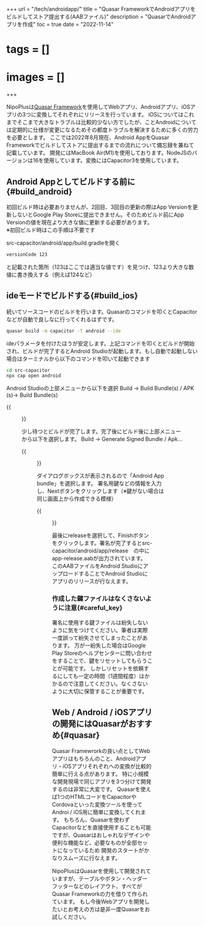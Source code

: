 +++
url = "/tech/androidapp/"
title = "Quasar FrameworkでAndroidアプリをビルドしてストア提出する(AABファイル)"
description = "QuasarでAndroidアプリを作成"
toc = true
date = "2022-11-14"
# tags = []
# images = []
+++

NipoPlusは[Quasar Framework](https://quasar.dev/)を使用してWebアプリ、Androidアプリ、iOSアプリの3つに変換してそれぞれにリリースを行っています。
iOSについてはこれまでそこまで大きなトラブルは比較的少ない方でしたが、ことAndroidについては定期的に仕様が変更になるためその都度トラブルを解決するために多くの労力を必要とします。
ここでは2022年8月現在、Android AppをQuasar Frameworkでビルドしてストアに提出するまでの流れについて備忘録を兼ねて記載しています。
開発にはMacBook Air(M1)を使用しております。NodeJSのバージョンは16を使用しています。変換にはCapacitor3を使用しています。

## Android Appとしてビルドする前に{#build_android}

初回ビルド時は必要ありませんが、2回目、3回目の更新の際はApp Versionを更新しないとGoogle Play Storeに提出できません。そのためビルド前にApp Versionの値を現在より大きな値に更新する必要があります。  
※初回ビルド時はこの手順は不要です

src-capacitor/android/app/build.gradleを開く

```bash {frame="none"}
versionCode 123
```

と記載された箇所（123はここでは適当な値です）を見つけ、123より大きな数値に書き換えする（例えば124など）

## ideモードでビルドする{#build_ios}

続いてソースコードのビルドを行います。Quasarのコマンドを叩くとCapacitorなどが自動で良しなに行ってくれるはずです。

```bash {frame="none"}
quasar build -m capacitor -T android --ide
```

ideパラメータを付けたほうが安定します。上記コマンドを叩くとビルドが開始され、ビルドが完了するとAndroid Studioが起動します。もし自動で起動しない場合はターミナルから以下のコマンドを叩いて起動できます

```bash {frame="none"}
cd src-capacitor
npx cap open android
```

Android Studioの上部メニューから以下を選択
Build -> Build Bundle(s) / APK (s)-> Build Bundle(s)

{{<figure src="android-studio-build.png"  alt="AndroidStudioのメニューからBuildBundlesを選びます" caption="AndroidStudioのメニューからBuildBundlesを選びます" >}}

少し待つとビルドが完了します。完了後にビルド後に上部メニューから以下を選択します。
Build -> Generate Signed Bundle / Apk...

{{<figure src="android-studio-generate-sign-app.png"  alt="署名付きファイルとしてビルドします" caption="署名付きファイルとしてビルドします" >}}

ダイアログボックスが表示されるので「Android App bundle」を選択します。
署名用鍵などの情報を入力し、Nextボタンをクリックします（※鍵がない場合は同じ画面上から作成できる模様）

{{<figure src="signed-app-bundle.png"  alt="署名用の鍵やエイリアスなどの情報を入力する。一度入力すると次回以降は記録されるので設定自体は最初の1回だけ行えば良い" caption="署名用の鍵やエイリアスなどの情報を入力する。一度入力すると次回以降は記録されるので設定自体は最初の1回だけ行えば良い" >}}

最後にreleaseを選択して、Finishボタンをクリックします。署名が完了するとsrc-capacitor/android/app/release　の中に app-release.aabが出力されています。
このAABファイルをAndroid StudioにアップロードすることでAndroid Studioにアプリのリリースが行なえます。

### 作成した鍵ファイルはなくさないように注意{#careful_key}

署名に使用する鍵ファイルは紛失しないように気をつけてください。筆者は実際一度誤って紛失させてしまったことがあります。
万が一紛失した場合はGoogle Play Storeのヘルプセンターに問い合わせをすることで、鍵をリセットしてもらうことが可能です。
しかしリセットを依頼するにしても一定の時間（1週間程度）はかかるので注意してください。なくさないように大切に保管することが重要です。

## Web / Android / iOSアプリの開発にはQuasarがおすすめ{#quasar}

Quasar Framewrorkの良い点としてWebアプリはもちろんのこと、Androidアプリ・iOSアプリそれぞれへの変換が比較的簡単に行える点があります。
特に小規模な開発現場で同じアプリを3つ分けて開発するのは非常に大変です。
Quasarを使えば1つのHTMLコードをCapacitorやCordovaといった変換ツールを使ってAndroi / iOS用に簡単に変換してくれます。
もちろん、Quasarを使わずCapacitorなどを直接使用することも可能ですが、Quasarはおしゃれなデザインや便利な機能など、必要なものが全部セットになっているため
開発のスタートがかなりスムーズに行なえます。

NipoPlusはQuasarを使用して開発されていますが、テーブルやボタン・ヘッダーフッターなどのレイアウト、すべてがQuasar Frameworkの力を借りて作られています。
もし今後Webアプリを開発したいとお考えの方は是非一度Quasarをお試しください。
